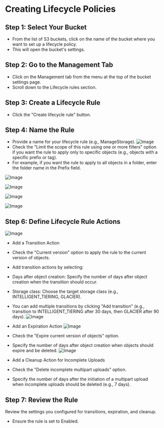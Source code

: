 # Creating Lifecycle Policies
## Step 1: Select Your Bucket
* From the list of S3 buckets, click on the name of the bucket where you want to set up a lifecycle policy.
* This will open the bucket's settings.
## Step 2: Go to the Management Tab
* Click on the Management tab from the menu at the top of the bucket settings page.
* Scroll down to the Lifecycle rules section.
## Step 3: Create a Lifecycle Rule
* Click the "Create lifecycle rule" button.
## Step 4: Name the Rule
* Provide a name for your lifecycle rule (e.g., ManageStorage).
![Image](https://github.com/user-attachments/assets/864bcb70-4604-4566-aa24-e493430d8b5d)
* Check the "Limit the scope of this rule using one or more filters" option if you want the rule to apply only to specific objects (e.g., objects with a specific prefix or tag).
* For example, if you want the rule to apply to all objects in a folder, enter the folder name in the Prefix field.

![Image](https://github.com/user-attachments/assets/78cd9872-e61d-4de5-a0cc-889feb3b933e)

![Image](https://github.com/user-attachments/assets/509efa0e-2fbb-4484-b834-48207b88dc83)

![Image](https://github.com/user-attachments/assets/b1c8d7ab-ccff-4e5b-8b00-c17f9af9aa25)

![Image](https://github.com/user-attachments/assets/6e9308ce-2c5c-427e-99c7-db926d8c404e)
## Step 6: Define Lifecycle Rule Actions
![Image](https://github.com/user-attachments/assets/ed9162a6-fcf7-4034-a761-f8863cc189f2)
* Add a Transition Action
* Check the "Current version" option to apply the rule to the current version of objects.
* Add transition actions by selecting:
* Days after object creation: Specify the number of days after object creation when the transition should occur.
* Storage class: Choose the target storage class (e.g., INTELLIGENT_TIERING, GLACIER).
* You can add multiple transitions by clicking "Add transition" (e.g., transition to INTELLIGENT_TIERING after 30 days, then GLACIER after 90 days).
![Image](https://github.com/user-attachments/assets/7b6b8699-358c-4e20-a2c8-d52a7ec9fd0f)
* Add an Expiration Action
![Image](https://github.com/user-attachments/assets/543ff2ed-97a4-4c87-8e0e-2829e7d9d252)
* Check the "Expire current version of objects" option.
* Specify the number of days after object creation when objects should expire and be deleted.
![Image](https://github.com/user-attachments/assets/75280d5f-937d-428e-bc4b-908c01920362)

* Add a Cleanup Action for Incomplete Uploads
* Check the "Delete incomplete multipart uploads" option.
* Specify the number of days after the initiation of a multipart upload when incomplete uploads should be deleted (e.g., 7 days).
## Step 7: Review the Rule
 Review the settings you configured for transitions, expiration, and cleanup.
* Ensure the rule is set to Enabled.
